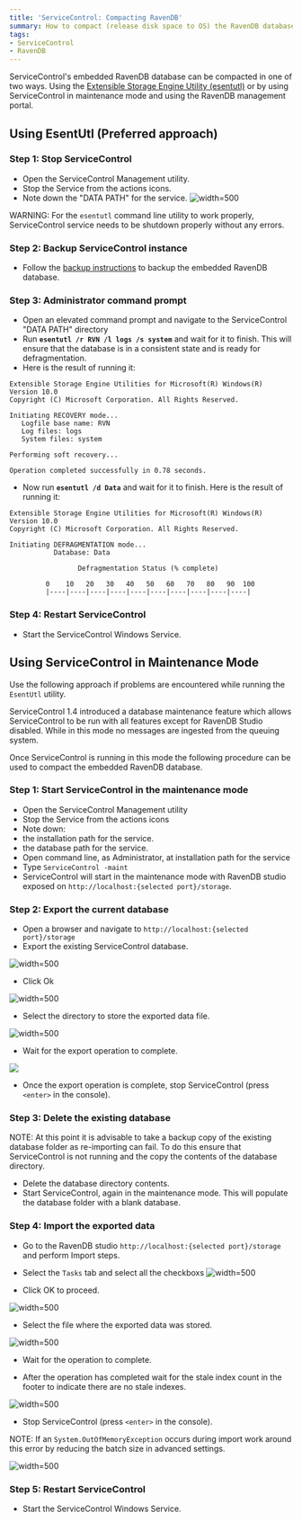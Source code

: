 ```yaml
---
title: 'ServiceControl: Compacting RavenDB'
summary: How to compact (release disk space to OS) the RavenDB database backing the ServiceControl
tags:
- ServiceControl
- RavenDB
---
```



ServiceControl's embedded RavenDB database can be compacted in one of two ways. Using the  [Extensible Storage Engine Utility (esentutl)](https://technet.microsoft.com/en-us/library/hh875546.aspx) or by using ServiceControl in maintenance mode and using the RavenDB management portal.


## Using EsentUtl (Preferred approach)


### Step 1: Stop ServiceControl

 * Open the ServiceControl Management utility.
 * Stop the Service from the actions icons.
 * Note down the "DATA PATH" for the service.
  ![](managementutil-instance-datapath.png 'width=500')

WARNING: For the `esentutl` command line utility to work properly, ServiceControl service needs to be shutdown properly without any errors.


### Step 2: Backup ServiceControl instance

 * Follow the [backup instructions](backup-sc-database.md#backup) to backup the embedded RavenDB database.


### Step 3: Administrator command prompt

 * Open an elevated command prompt and navigate to the ServiceControl "DATA PATH" directory
 * Run **`esentutl /r RVN /l logs /s system`** and wait for it to finish. This will ensure that the database is in a consistent state and is ready for defragmentation.
 * Here is the result of running it:

```no-highlight
Extensible Storage Engine Utilities for Microsoft(R) Windows(R)
Version 10.0
Copyright (C) Microsoft Corporation. All Rights Reserved.
	
Initiating RECOVERY mode...
   Logfile base name: RVN
   Log files: logs
   System files: system

Performing soft recovery...

Operation completed successfully in 0.78 seconds.
```

 * Now run **`esentutl /d Data`** and wait for it to finish. Here is the result of running it:

```no-highlight
Extensible Storage Engine Utilities for Microsoft(R) Windows(R)
Version 10.0
Copyright (C) Microsoft Corporation. All Rights Reserved.

Initiating DEFRAGMENTATION mode...
           Database: Data

                 Defragmentation Status (% complete)

         0    10   20   30   40   50   60   70   80   90  100
         |----|----|----|----|----|----|----|----|----|----|
```


### Step 4: Restart ServiceControl

 * Start the ServiceControl Windows Service.


## Using ServiceControl in Maintenance Mode

Use the following approach if problems are encountered while running the `EsentUtl` utility.

ServiceControl 1.4 introduced a database maintenance feature which allows ServiceControl to be run with all features except for RavenDB Studio disabled. While in this mode no messages are ingested from the queuing system.

Once ServiceControl is running in this mode the following procedure can be used to compact the embedded RavenDB database.


### Step 1: Start ServiceControl in the maintenance mode

 * Open the ServiceControl Management utility
 * Stop the Service from the actions icons
 * Note down:
  * the installation path for the service.
  * the database path for the service.
 * Open command line, as Administrator, at installation path for the service
 * Type `ServiceControl -maint`
 * ServiceControl will start in the maintenance mode with RavenDB studio exposed on `http://localhost:{selected port}/storage`.


### Step 2: Export the current database

 * Open a browser and navigate to `http://localhost:{selected port}/storage`
 * Export the existing ServiceControl database.

![](export-database-step1.png 'width=500')

 * Click Ok

![](export-database-step2.png 'width=500')

 * Select the directory to store the exported data file.

![](export-database-step3.png 'width=500')

 * Wait for the export operation to complete.

![](export-database-step4.png)

 * Once the export operation is complete, stop ServiceControl (press `<enter>` in the console).


### Step 3: Delete the existing database

NOTE: At this point it is advisable to take a backup copy of the existing database folder as re-importing can fail. To do this ensure that ServiceControl is not running and the copy the contents of the database directory.

 * Delete the database directory contents.
 * Start ServiceControl, again in the maintenance mode. This will populate the database folder with a blank database.


### Step 4: Import the exported data

 * Go to the RavenDB studio `http://localhost:{selected port}/storage` and perform Import steps.
 * Select the `Tasks` tab and select all the checkboxs
![](import-database-step1.png 'width=500')

 * Click OK to proceed.

![](import-database-step2.png 'width=500')

 * Select the file where the exported data was stored.

![](import-database-step3.png 'width=500')

 * Wait for the operation to complete.

 * After the operation has completed wait for the stale index count in the footer to indicate there are no stale indexes.

![](import-database-step4.png 'width=500')

 * Stop ServiceControl (press `<enter>` in the console).

NOTE: If an `System.OutOfMemoryException` occurs during import work around this error by reducing the batch size in advanced settings.

![](import-database-note.png 'width=500')


### Step 5: Restart ServiceControl

 * Start the ServiceControl Windows Service.
